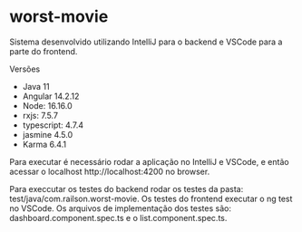 # worst-movie
 
Sistema desenvolvido utilizando IntelliJ para o backend e VSCode para a parte do frontend.

Versões
* Java 11
* Angular 14.2.12
* Node: 16.16.0
* rxjs: 7.5.7
* typescript: 4.7.4
* jasmine 4.5.0
* Karma 6.4.1

Para executar é necessário rodar a aplicação no IntelliJ e VSCode, e então acessar o localhost http://localhost:4200 no browser.

Para execcutar os testes do backend rodar os testes da pasta: test/java/com.railson.worst-movie.
Os testes do frontend executar o ng test no VSCode. Os arquivos de implementação dos testes são: dashboard.component.spec.ts e o list.component.spec.ts.
